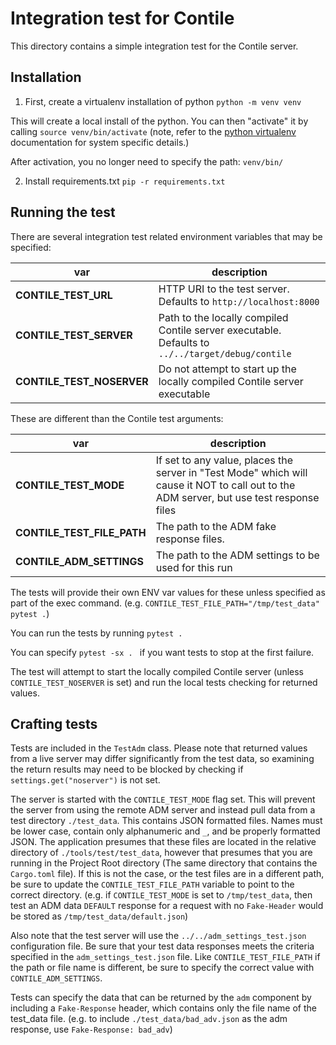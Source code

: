 # Integration test for Contile

This directory contains a simple integration test for the Contile server.

## Installation

1) First, create a virtualenv installation of python
`python -m venv venv`

This will create a local install of the python. You can then "activate" it by calling
`source venv/bin/activate` (note, refer to the [python virtualenv](https://docs.python.org/3/library/venv.html)
documentation for system specific details.)

After activation, you no longer need to specify the path: `venv/bin/`

2) Install requirements.txt
`pip -r requirements.txt`

## Running the test

There are several integration test related environment variables that may be specified:

| var | description |
|--|--|
| **CONTILE_TEST_URL** | HTTP URI to the test server. Defaults to `http://localhost:8000` |
| **CONTILE_TEST_SERVER** | Path to the locally compiled Contile server executable. Defaults to `../../target/debug/contile` |
| **CONTILE_TEST_NOSERVER** | Do not attempt to start up the locally compiled Contile server executable |

These are different than the Contile test arguments:

| var | description |
|--|--|
| **CONTILE_TEST_MODE** | If set to any value, places the server in "Test Mode" which will cause it NOT to call out to the ADM server, but use test response files |
| **CONTILE_TEST_FILE_PATH** | The path to the ADM fake response files. |
| **CONTILE_ADM_SETTINGS** | The path to the ADM settings to be used for this run |

The tests will provide their own ENV var values for these unless specified as part of the exec command.
(e.g. ```CONTILE_TEST_FILE_PATH="/tmp/test_data" pytest .```)

You can run the tests by running
```pytest . ```

You can specify `pytest -sx . ` if you want tests to stop at the first failure.

The test will attempt to start the locally compiled Contile server (unless `CONTILE_TEST_NOSERVER` is set) and run the local tests checking for returned values.

## Crafting tests

Tests are included in the `TestAdm` class. Please note that returned values from a live server may differ significantly from the test data, so examining the return results may need to be blocked by checking if `settings.get("noserver")` is not set.

The server is started with the `CONTILE_TEST_MODE` flag set. This will prevent the server from using the remote ADM server and instead pull data from a test directory `./test_data`. This contains JSON formatted files. Names must be lower case, contain only alphanumeric and `_`, and be properly formatted JSON. The application presumes that these files are located in the relative directory of `./tools/test/test_data`, however that presumes that you are running in the Project Root directory (The same directory that contains the `Cargo.toml` file). If this
is not the case, or the test files are in a different path, be sure to update the `CONTILE_TEST_FILE_PATH` variable to point to the correct
directory. (e.g. if `CONTILE_TEST_MODE` is set to `/tmp/test_data`, then test an ADM data `DEFAULT` response for a request with no `Fake-Header` would be stored as `/tmp/test_data/default.json`)

Also note that the test server will use the `../../adm_settings_test.json` configuration file. Be sure that your test data responses meets the criteria specified in the `adm_settings_test.json` file. Like `CONTILE_TEST_FILE_PATH` if the path or file name is different, be sure to specify the correct value with `CONTILE_ADM_SETTINGS`.

Tests can specify the data that can be returned by the `adm` component by including a `Fake-Response` header, which contains only the file name of the test_data file. (e.g. to include `./test_data/bad_adv.json` as the adm response, use `Fake-Response: bad_adv`)
